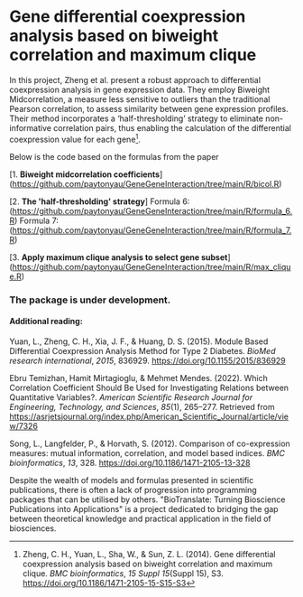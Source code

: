 
# Gene differential coexpression analysis based on biweight correlation and maximum clique

In this project, Zheng et al. present a robust approach to differential coexpression analysis in gene expression data. They employ Biweight Midcorrelation, a measure less sensitive to outliers than the traditional Pearson correlation, to assess similarity between gene expression profiles. Their method incorporates a ‘half-thresholding’ strategy to eliminate non-informative correlation pairs, thus enabling the calculation of the differential coexpression value for each gene[^1]. 

 [^1]:Zheng, C. H., Yuan, L., Sha, W., & Sun, Z. L. (2014). Gene differential coexpression analysis based on biweight correlation and maximum clique. _BMC bioinformatics_, _15 Suppl 15_(Suppl 15), S3. https://doi.org/10.1186/1471-2105-15-S15-S3


Below is the code based on the formulas from the paper

[1. **Biweight midcorrelation coefficients**]
(https://github.com/paytonyau/GeneGeneInteraction/tree/main/R/bicol.R)

[2. **The 'half-thresholding' strategy**]
Formula 6: (https://github.com/paytonyau/GeneGeneInteraction/tree/main/R/formula_6.R)
Formula 7: (https://github.com/paytonyau/GeneGeneInteraction/tree/main/R/formula_7.R)

[3. **Apply maximum clique analysis to select gene subset**]
(https://github.com/paytonyau/GeneGeneInteraction/tree/main/R/max_clique.R)


### The package is under development. 


#### Additional reading:
Yuan, L., Zheng, C. H., Xia, J. F., & Huang, D. S. (2015). Module Based Differential Coexpression Analysis Method for Type 2 Diabetes. _BioMed research international_, _2015_, 836929. https://doi.org/10.1155/2015/836929

Ebru Temizhan, Hamit Mirtagioglu, & Mehmet Mendes. (2022). Which Correlation Coefficient Should Be Used for Investigating Relations between Quantitative Variables?. _American Scientific Research Journal for Engineering, Technology, and Sciences_, _85_(1), 265–277. Retrieved from https://asrjetsjournal.org/index.php/American_Scientific_Journal/article/view/7326

Song, L., Langfelder, P., & Horvath, S. (2012). Comparison of co-expression measures: mutual information, correlation, and model based indices. _BMC bioinformatics_, _13_, 328. https://doi.org/10.1186/1471-2105-13-328

Despite the wealth of models and formulas presented in scientific publications, there is often a lack of progression into programming packages that can be utilised by others. "BioTranslate: Turning Bioscience Publications into Applications" is a project dedicated to bridging the gap between theoretical knowledge and practical application in the field of biosciences. 
